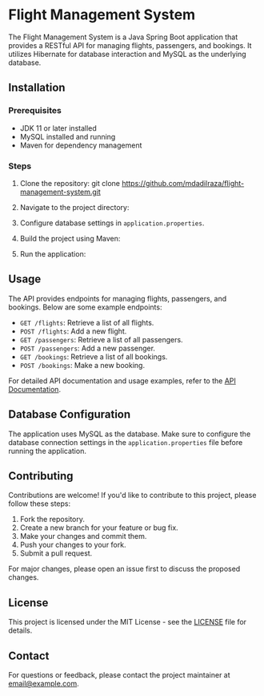# Flight Management System

The Flight Management System is a Java Spring Boot application that provides a RESTful API for managing flights, passengers, and bookings. It utilizes Hibernate for database interaction and MySQL as the underlying database.

## Installation

### Prerequisites
- JDK 11 or later installed
- MySQL installed and running
- Maven for dependency management

### Steps
1. Clone the repository:
git clone https://github.com/mdadilraza/flight-management-system.git


2. Navigate to the project directory:

3. Configure database settings in `application.properties`.

4. Build the project using Maven:

5. Run the application:

## Usage

The API provides endpoints for managing flights, passengers, and bookings. Below are some example endpoints:

- `GET /flights`: Retrieve a list of all flights.
- `POST /flights`: Add a new flight.
- `GET /passengers`: Retrieve a list of all passengers.
- `POST /passengers`: Add a new passenger.
- `GET /bookings`: Retrieve a list of all bookings.
- `POST /bookings`: Make a new booking.

For detailed API documentation and usage examples, refer to the [API Documentation](#).

## Database Configuration

The application uses MySQL as the database. Make sure to configure the database connection settings in the `application.properties` file before running the application.

## Contributing

Contributions are welcome! If you'd like to contribute to this project, please follow these steps:
1. Fork the repository.
2. Create a new branch for your feature or bug fix.
3. Make your changes and commit them.
4. Push your changes to your fork.
5. Submit a pull request.

For major changes, please open an issue first to discuss the proposed changes.

## License

This project is licensed under the MIT License - see the [LICENSE](LICENSE) file for details.

## Contact

For questions or feedback, please contact the project maintainer at [email@example.com](mailto:email@example.com).

